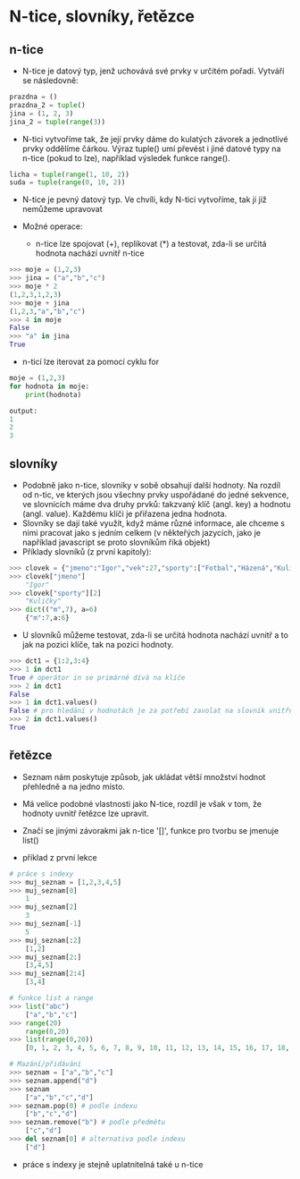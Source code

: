 # N-tice, slovníky, řetězce

## n-tice

- N-tice je datový typ, jenž uchovává své prvky v určitém pořadí. Vytváří se následovně:

```python 
prazdna = ()
prazdna_2 = tuple()
jina = (1, 2, 3)
jina_2 = tuple(range(3))
```

- N-tici vytvoříme tak, že její prvky dáme do kulatých závorek a jednotlivé prvky oddělíme čárkou. Výraz tuple() umí převést i jiné datové typy na n-tice (pokud to lze), například výsledek funkce range().

```python 
licha = tuple(range(1, 10, 2))
suda = tuple(range(0, 10, 2))
```

- N-tice je pevný datový typ. Ve chvíli, kdy N-tici vytvoříme, tak ji již nemůžeme upravovat

- Možné operace:
    - n-tice lze spojovat (+), replikovat (*) a testovat, zda-li se určitá hodnota nachází uvnitř n-tice

```python
>>> moje = (1,2,3)
>>> jina = ("a","b","c")
>>> moje * 2
(1,2,3,1,2,3)
>>> moje + jina
(1,2,3,"a","b","c")
>>> 4 in moje
False
>>> "a" in jina
True
```
- n-ticí lze iterovat za pomocí cyklu for

```python
moje = (1,2,3)
for hodnota in moje:
    print(hodnota)

output:
1
2
3
```


## slovníky 

- Podobně jako n-tice, slovníky v sobě obsahují další hodnoty. Na rozdíl od n-tic, ve kterých jsou všechny prvky uspořádané do jedné sekvence, 
    ve slovnících máme dva druhy prvků: takzvaný klíč (angl. key) a hodnotu (angl. value). Každému klíči je přiřazena jedna hodnota.
- Slovníky se dají také využít, když máme různé informace, ale chceme s nimi pracovat jako s jedním celkem (v někteřých jazycích, jako je například javascript se proto slovníkům říká objekt)
- Příklady slovníků (z první kapitoly):

```python
>>> clovek = {"jmeno":"Igor","vek":27,"sporty":["Fotbal","Házená","Kuličky"]}
>>> clovek["jmeno"]
    "Igor"
>>> clovek["sporty"][2]
    "Kuličky"
>>> dict(("m",7), a=6)
    {"m":7,a:6}
```

- U slovníků můžeme testovat, zda-li se určitá hodnota nachází uvnitř a to jak na pozici klíče, tak na pozici hodnoty.

```python
>>> dct1 = {1:2,3:4}
>>> 1 in dct1 
True # operátor in se primárně dívá na klíče
>>> 2 in dct1
False
>>> 1 in dct1.values() 
False # pro hledání v hodnotách je za potřebí zavolat na slovník vnitřní metodu values()
>>> 2 in dct1.values()
True

```

## řetězce
- Seznam nám poskytuje způsob, jak ukládat větší množství hodnot přehledně a na jedno místo.
- Má velice podobné vlastnosti jako N-tice, rozdíl je však v tom, že hodnoty uvnitř řetězce lze upravit.
- Značí se jinými závorakmi jak n-tice '[]', funkce pro tvorbu se jmenuje list()

- příklad z první lekce

```python
# práce s indexy
>>> muj_seznam = [1,2,3,4,5]
>>> muj_seznam[0] 
    1
>>> muj_seznam[2]
    3
>>> muj_seznam[-1]
    5
>>> muj_seznam[:2]
    [1,2]
>>> muj_seznam[2:]
    [3,4,5]
>>> muj_seznam[2:4]
    [3,4]

# funkce list a range
>>> list("abc") 
    ["a","b","c"]
>>> range(20)
    range(0,20)
>>> list(range(0,20))
    [0, 1, 2, 3, 4, 5, 6, 7, 8, 9, 10, 11, 12, 13, 14, 15, 16, 17, 18, 19] # POZOR není číslo 20, jede podle indexů

# Mazání/přidávání
>>> seznam = ["a","b","c"]
>>> seznam.append("d")
>>> seznam
    ["a","b","c","d"]
>>> seznam.pop(0) # podle indexu
    ["b","c","d"]
>>> seznam.remove("b") # podle předmětu
    ["c","d"]
>>> del seznam[0] # alternativa podle indexu
    ["d"]
```

* práce s indexy je stejně uplatnitelná také u n-tice